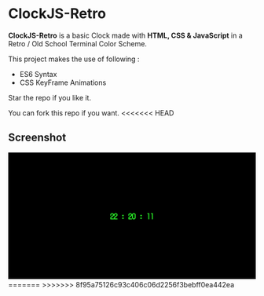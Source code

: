 # ClockJS-Retro

**ClockJS-Retro** is a basic Clock made with **HTML, CSS & JavaScript** in a Retro / Old School Terminal Color Scheme.

This project makes the use of following :

- ES6 Syntax
- CSS KeyFrame Animations

Star the repo if you like it.

You can fork this repo if you want.
<<<<<<< HEAD

## Screenshot

<img src="demo.png">
=======
>>>>>>> 8f95a75126c93c406c06d2256f3bebff0ea442ea
